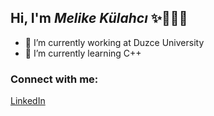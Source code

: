 ## Hi, I'm *Melike Külahcı* ✨👩🏻‍💻

- 🔭 I’m currently working at Duzce University 
- 🌱 I’m currently learning C++

### Connect with me:

[LinkedIn](www.linkedin.com/in/melike-kulahci/)


